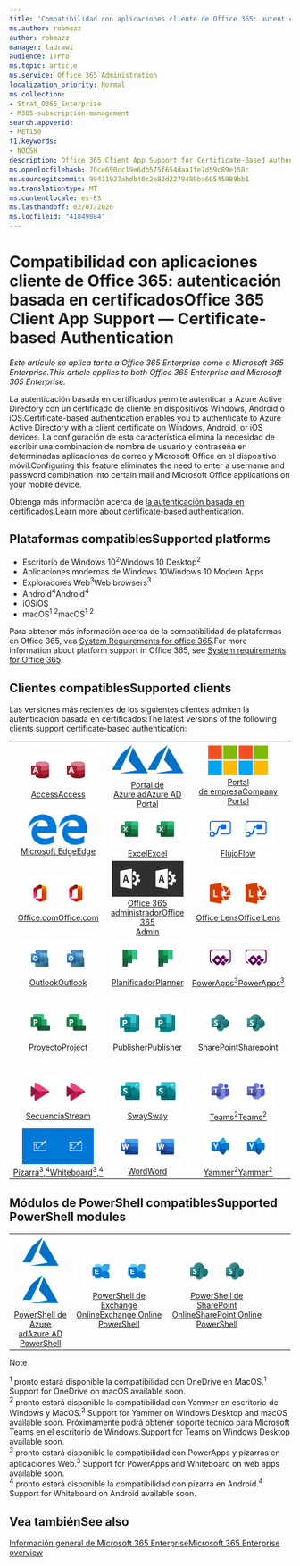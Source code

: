 ```yaml
---
title: 'Compatibilidad con aplicaciones cliente de Office 365: autenticación basada en certificados'
ms.author: robmazz
author: robmazz
manager: laurawi
audience: ITPro
ms.topic: article
ms.service: Office 365 Administration
localization_priority: Normal
ms.collection:
- Strat_O365_Enterprise
- M365-subscription-management
search.appverid:
- MET150
f1.keywords:
- NOCSH
description: Office 365 Client App Support for Certificate-Based Authentication.
ms.openlocfilehash: 70ce690cc19e6db575f654daa1fe7d59c89e158c
ms.sourcegitcommit: 99411927abdb40c2e82d2279489ba60545989bb1
ms.translationtype: MT
ms.contentlocale: es-ES
ms.lasthandoff: 02/07/2020
ms.locfileid: "41849084"
---
```

# <a name="office-365-client-app-support--certificate-based-authentication"></a><span data-ttu-id="e29a3-103">Compatibilidad con aplicaciones cliente de Office 365: autenticación basada en certificados</span><span class="sxs-lookup"><span data-stu-id="e29a3-103">Office 365 Client App Support — Certificate-based Authentication</span></span>

<span data-ttu-id="e29a3-104">*Este artículo se aplica tanto a Office 365 Enterprise como a Microsoft 365 Enterprise.*</span><span class="sxs-lookup"><span data-stu-id="e29a3-104">*This article applies to both Office 365 Enterprise and Microsoft 365 Enterprise.*</span></span>

<span data-ttu-id="e29a3-105">La autenticación basada en certificados permite autenticar a Azure Active Directory con un certificado de cliente en dispositivos Windows, Android o iOS.</span><span class="sxs-lookup"><span data-stu-id="e29a3-105">Certificate-based authentication enables you to authenticate to Azure Active Directory with a client certificate on Windows, Android, or iOS devices.</span></span> <span data-ttu-id="e29a3-106">La configuración de esta característica elimina la necesidad de escribir una combinación de nombre de usuario y contraseña en determinadas aplicaciones de correo y Microsoft Office en el dispositivo móvil.</span><span class="sxs-lookup"><span data-stu-id="e29a3-106">Configuring this feature eliminates the need to enter a username and password combination into certain mail and Microsoft Office applications on your mobile device.</span></span>

<span data-ttu-id="e29a3-107">Obtenga más información acerca de [la autenticación basada en certificados](https://docs.microsoft.com/azure/active-directory/authentication/active-directory-certificate-based-authentication-get-started).</span><span class="sxs-lookup"><span data-stu-id="e29a3-107">Learn more about [certificate-based authentication](https://docs.microsoft.com/azure/active-directory/authentication/active-directory-certificate-based-authentication-get-started).</span></span>

## <a name="supported-platforms"></a><span data-ttu-id="e29a3-108">Plataformas compatibles</span><span class="sxs-lookup"><span data-stu-id="e29a3-108">Supported platforms</span></span>

 - <span data-ttu-id="e29a3-109">Escritorio de Windows 10<sup>2</sup></span><span class="sxs-lookup"><span data-stu-id="e29a3-109">Windows 10 Desktop<sup>2</sup></span></span>
 - <span data-ttu-id="e29a3-110">Aplicaciones modernas de Windows 10</span><span class="sxs-lookup"><span data-stu-id="e29a3-110">Windows 10 Modern Apps</span></span>
 - <span data-ttu-id="e29a3-111">Exploradores Web<sup>3</sup></span><span class="sxs-lookup"><span data-stu-id="e29a3-111">Web browsers<sup>3</sup></span></span>
 - <span data-ttu-id="e29a3-112">Android<sup>4</sup></span><span class="sxs-lookup"><span data-stu-id="e29a3-112">Android<sup>4</sup></span></span>
 - <span data-ttu-id="e29a3-113">iOS</span><span class="sxs-lookup"><span data-stu-id="e29a3-113">iOS</span></span>
 - <span data-ttu-id="e29a3-114">macOS<sup>1</sup> <sup>2</sup></span><span class="sxs-lookup"><span data-stu-id="e29a3-114">macOS<sup>1</sup> <sup>2</sup></span></span>

<span data-ttu-id="e29a3-115">Para obtener más información acerca de la compatibilidad de plataformas en Office 365, vea [System Requirements for office 365](https://products.office.com/office-system-requirements).</span><span class="sxs-lookup"><span data-stu-id="e29a3-115">For more information about platform support in Office 365, see [System requirements for Office 365](https://products.office.com/office-system-requirements).</span></span>

## <a name="supported-clients"></a><span data-ttu-id="e29a3-116">Clientes compatibles</span><span class="sxs-lookup"><span data-stu-id="e29a3-116">Supported clients</span></span>

<span data-ttu-id="e29a3-117">Las versiones más recientes de los siguientes clientes admiten la autenticación basada en certificados:</span><span class="sxs-lookup"><span data-stu-id="e29a3-117">The latest versions of the following clients support certificate-based authentication:</span></span>

| | | | | | |
|:---:|:---:|:---:|:---:|:---:|:---:|
| <span data-ttu-id="e29a3-118">![Icono de Access](media/o365-access-64x64.png)</span><span class="sxs-lookup"><span data-stu-id="e29a3-118">![Access icon](media/o365-access-64x64.png)</span></span> <br> [<span data-ttu-id="e29a3-119">Access</span><span class="sxs-lookup"><span data-stu-id="e29a3-119">Access</span></span>](https://products.office.com/access) | <span data-ttu-id="e29a3-120">![Icono de Azure](media/o365-azure-64x64.png)</span><span class="sxs-lookup"><span data-stu-id="e29a3-120">![Azure icon](media/o365-azure-64x64.png)</span></span> <br> [<span data-ttu-id="e29a3-121">Portal de <br> Azure ad</span><span class="sxs-lookup"><span data-stu-id="e29a3-121">Azure AD <br> Portal </span></span>](https://azure.microsoft.com/features/azure-portal/) | <span data-ttu-id="e29a3-122">![Icono del portal de empresa](media/o365-microsoft-64x64.png)</span><span class="sxs-lookup"><span data-stu-id="e29a3-122">![Company portal icon](media/o365-microsoft-64x64.png)</span></span> <br> [<span data-ttu-id="e29a3-123">Portal <br> de empresa</span><span class="sxs-lookup"><span data-stu-id="e29a3-123">Company <br> Portal </span></span>](https://docs.microsoft.com/intune-user-help/sign-in-to-the-company-portal) | <span data-ttu-id="e29a3-124">![Icono de Delve](media/o365-delve-64x64.png)</span><span class="sxs-lookup"><span data-stu-id="e29a3-124">![Delve icon](media/o365-delve-64x64.png)</span></span> <br> [<span data-ttu-id="e29a3-125">Delve</span><span class="sxs-lookup"><span data-stu-id="e29a3-125">Delve</span></span>](https://products.office.com/business/intelligent-search) | <span data-ttu-id="e29a3-126">![Icono de Dynamics 365](media/o365-dynamics365-64x64.png)</span><span class="sxs-lookup"><span data-stu-id="e29a3-126">![Dynamics 365 icon](media/o365-dynamics365-64x64.png)</span></span> <br> [<span data-ttu-id="e29a3-127">Dynamics 365</span><span class="sxs-lookup"><span data-stu-id="e29a3-127">Dynamics 365</span></span>](https://dynamics.microsoft.com) 
| <span data-ttu-id="e29a3-128">![Icono de borde](media/o365-edge-64x64.png)</span><span class="sxs-lookup"><span data-stu-id="e29a3-128">![Edge icon](media/o365-edge-64x64.png)</span></span> <br> [<span data-ttu-id="e29a3-129">Microsoft Edge</span><span class="sxs-lookup"><span data-stu-id="e29a3-129">Edge</span></span>](https://www.microsoft.com/windows/microsoft-edge) | <span data-ttu-id="e29a3-130">![Icono de Excel](media/o365-excel-64x64.png)</span><span class="sxs-lookup"><span data-stu-id="e29a3-130">![Excel icon](media/o365-excel-64x64.png)</span></span> <br> [<span data-ttu-id="e29a3-131">Excel</span><span class="sxs-lookup"><span data-stu-id="e29a3-131">Excel</span></span>](https://products.office.com/excel) | <span data-ttu-id="e29a3-132">![Icono de flujo](media/o365-flow-64x64.png)</span><span class="sxs-lookup"><span data-stu-id="e29a3-132">![Flow icon](media/o365-flow-64x64.png)</span></span> <br> [<span data-ttu-id="e29a3-133">Flujo</span><span class="sxs-lookup"><span data-stu-id="e29a3-133">Flow</span></span>](https://flow.microsoft.com) | <span data-ttu-id="e29a3-134">![Icono de formularios](media/o365-forms-64x64.png)</span><span class="sxs-lookup"><span data-stu-id="e29a3-134">![Forms icon](media/o365-forms-64x64.png)</span></span> <br> [<span data-ttu-id="e29a3-135">Formularios</span><span class="sxs-lookup"><span data-stu-id="e29a3-135">Forms</span></span>](https://flow.microsoft.com/connectors/shared_microsoftforms/microsoft-forms/) | <span data-ttu-id="e29a3-136">![Icono de Kaizala](media/o365-kaizala-64x64.png)</span><span class="sxs-lookup"><span data-stu-id="e29a3-136">![Kaizala icon](media/o365-kaizala-64x64.png)</span></span> <br> [<span data-ttu-id="e29a3-137">Kaizala</span><span class="sxs-lookup"><span data-stu-id="e29a3-137">Kaizala</span></span>](https://products.office.com/en/business/microsoft-kaizala) 
| <span data-ttu-id="e29a3-138">![Icono de Office.com](media/o365-office-64x64.png)</span><span class="sxs-lookup"><span data-stu-id="e29a3-138">![Office.com icon](media/o365-office-64x64.png)</span></span> <br> [<span data-ttu-id="e29a3-139">Office.com</span><span class="sxs-lookup"><span data-stu-id="e29a3-139">Office.com</span></span>](https://www.office.com/) | <span data-ttu-id="e29a3-140">![Icono de Office 365 administrador](media/o365-o365admin-64x64.png)</span><span class="sxs-lookup"><span data-stu-id="e29a3-140">![Office 365 Admin icon](media/o365-o365admin-64x64.png)</span></span> <br> [<span data-ttu-id="e29a3-141">Office 365 <br> administrador</span><span class="sxs-lookup"><span data-stu-id="e29a3-141">Office 365 <br> Admin</span></span>](https://products.office.com/business/manage-office-365-admin-app) | <span data-ttu-id="e29a3-142">![Icono de lente](media/o365-lens-64x64.png)</span><span class="sxs-lookup"><span data-stu-id="e29a3-142">![Lens icon](media/o365-lens-64x64.png)</span></span> <br> [<span data-ttu-id="e29a3-143">Office Lens</span><span class="sxs-lookup"><span data-stu-id="e29a3-143">Office Lens</span></span>](https://www.microsoft.com/p/office-lens/9wzdncrfj3t8?activetab=pivot%3Aoverviewtab) | <span data-ttu-id="e29a3-144">![Icono de OneDrive para la empresa](media/o365-OneDrive-64x64.png)</span><span class="sxs-lookup"><span data-stu-id="e29a3-144">![OneDrive for Business icon](media/o365-OneDrive-64x64.png)</span></span> <br> [<span data-ttu-id="e29a3-145">OneDrive<sup>1</sup></span><span class="sxs-lookup"><span data-stu-id="e29a3-145">OneDrive<sup>1</sup></span></span>](https://products.office.com/onedrive-for-business/online-cloud-storage) |  <span data-ttu-id="e29a3-146">![Icono de OneNote](media/o365-OneNote-64x64.png)</span><span class="sxs-lookup"><span data-stu-id="e29a3-146">![OneNote icon](media/o365-OneNote-64x64.png)</span></span> <br> [<span data-ttu-id="e29a3-147">OneNote</span><span class="sxs-lookup"><span data-stu-id="e29a3-147">OneNote</span></span>](https://products.office.com/onenote) 
| <span data-ttu-id="e29a3-148">![Icono de Outlook](media/o365-outlook-64x64.png)</span><span class="sxs-lookup"><span data-stu-id="e29a3-148">![Outlook icon](media/o365-outlook-64x64.png)</span></span> <br> [<span data-ttu-id="e29a3-149">Outlook</span><span class="sxs-lookup"><span data-stu-id="e29a3-149">Outlook</span></span>](https://products.office.com/outlook) | <span data-ttu-id="e29a3-150">![Icono de Planificador](media/o365-planner-64x64.png)</span><span class="sxs-lookup"><span data-stu-id="e29a3-150">![Planner icon](media/o365-planner-64x64.png)</span></span> <br> [<span data-ttu-id="e29a3-151">Planificador</span><span class="sxs-lookup"><span data-stu-id="e29a3-151">Planner</span></span>](https://products.office.com/business/task-management-software) | <span data-ttu-id="e29a3-152">![Icono de PowerApps](media/o365-powerapps-64x64.png)</span><span class="sxs-lookup"><span data-stu-id="e29a3-152">![PowerApps icon](media/o365-powerapps-64x64.png)</span></span> <br> [<span data-ttu-id="e29a3-153">PowerApps<sup>3</sup></span><span class="sxs-lookup"><span data-stu-id="e29a3-153">PowerApps<sup>3</sup></span></span>](https://powerapps.microsoft.com) | <span data-ttu-id="e29a3-154">![Icono de PowerBI](media/o365-powerbi-64x64.png)</span><span class="sxs-lookup"><span data-stu-id="e29a3-154">![PowerBI icon](media/o365-powerbi-64x64.png)</span></span> <br> [<span data-ttu-id="e29a3-155">Power BI</span><span class="sxs-lookup"><span data-stu-id="e29a3-155">Power BI</span></span>](https://powerbi.microsoft.com)| <span data-ttu-id="e29a3-156">![Icono de PowerPoint](media/o365-powerpoint-64x64.png)</span><span class="sxs-lookup"><span data-stu-id="e29a3-156">![PowerPoint icon](media/o365-powerpoint-64x64.png)</span></span> <br> [<span data-ttu-id="e29a3-157">PowerPoint</span><span class="sxs-lookup"><span data-stu-id="e29a3-157">PowerPoint</span></span>](https://products.office.com/powerpoint) 
| <span data-ttu-id="e29a3-158">![Icono de proyecto](media/o365-project-64x64.png)</span><span class="sxs-lookup"><span data-stu-id="e29a3-158">![Project icon](media/o365-project-64x64.png)</span></span> <br> [<span data-ttu-id="e29a3-159">Proyecto</span><span class="sxs-lookup"><span data-stu-id="e29a3-159">Project</span></span>](https://products.office.com/project) | <span data-ttu-id="e29a3-160">![Icono de Publisher](media/o365-publisher-64x64.png)</span><span class="sxs-lookup"><span data-stu-id="e29a3-160">![Publisher icon](media/o365-publisher-64x64.png)</span></span> <br> [<span data-ttu-id="e29a3-161">Publisher</span><span class="sxs-lookup"><span data-stu-id="e29a3-161">Publisher</span></span>](https://products.office.com/publisher) | <span data-ttu-id="e29a3-162">![Icono de SharePoint](media/o365-sharepoint-64x64.png)</span><span class="sxs-lookup"><span data-stu-id="e29a3-162">![SharePoint icon](media/o365-sharepoint-64x64.png)</span></span> <br> [<span data-ttu-id="e29a3-163">SharePoint</span><span class="sxs-lookup"><span data-stu-id="e29a3-163">Sharepoint</span></span>](https://products.office.com/sharepoint) | <span data-ttu-id="e29a3-164">![Icono de Skype Empresarial](media/o365-skypeforbusiness-64x64.png)</span><span class="sxs-lookup"><span data-stu-id="e29a3-164">![Skype for Business icon](media/o365-skypeforbusiness-64x64.png)</span></span> <br> [<span data-ttu-id="e29a3-165">Skype <br> empresarial</span><span class="sxs-lookup"><span data-stu-id="e29a3-165">Skype for <br> Business</span></span>](https://www.skype.com/business/) | <span data-ttu-id="e29a3-166">![Icono de notas adhesivas](media/o365-stickynotes-64x64.png)</span><span class="sxs-lookup"><span data-stu-id="e29a3-166">![Sticky Notes icon](media/o365-stickynotes-64x64.png)</span></span> <br> [<span data-ttu-id="e29a3-167">Notas rápidas</span><span class="sxs-lookup"><span data-stu-id="e29a3-167">Sticky Notes</span></span>](https://www.microsoft.com/p/microsoft-sticky-notes/9nblggh4qghw) 
| <span data-ttu-id="e29a3-168">![Icono de secuencia](media/o365-stream-64x64.png)</span><span class="sxs-lookup"><span data-stu-id="e29a3-168">![Stream icon](media/o365-stream-64x64.png)</span></span> <br> [<span data-ttu-id="e29a3-169">Secuencia</span><span class="sxs-lookup"><span data-stu-id="e29a3-169">Stream</span></span>](https://stream.microsoft.com) | <span data-ttu-id="e29a3-170">![Icono de Sway](media/o365-sway-64x64.png)</span><span class="sxs-lookup"><span data-stu-id="e29a3-170">![Sway icon](media/o365-sway-64x64.png)</span></span> <br> [<span data-ttu-id="e29a3-171">Sway</span><span class="sxs-lookup"><span data-stu-id="e29a3-171">Sway</span></span>](https://sway.com) | <span data-ttu-id="e29a3-172">![Icono de Teams](media/o365-teams-64x64.png)</span><span class="sxs-lookup"><span data-stu-id="e29a3-172">![Teams icon](media/o365-teams-64x64.png)</span></span> <br> [<span data-ttu-id="e29a3-173">Teams<sup>2</sup></span><span class="sxs-lookup"><span data-stu-id="e29a3-173">Teams<sup>2</sup></span></span>](https://products.office.com/microsoft-teams/group-chat-software) | <span data-ttu-id="e29a3-174">![Icono de tareas pendientes](media/o365-todo-64x64.png)</span><span class="sxs-lookup"><span data-stu-id="e29a3-174">![To Do icon](media/o365-todo-64x64.png)</span></span> <br> [<span data-ttu-id="e29a3-175">Acciones que realizar</span><span class="sxs-lookup"><span data-stu-id="e29a3-175">To Do</span></span>](https://todo.microsoft.com) | <span data-ttu-id="e29a3-176">![Icono de Visio](media/o365-visio-64x64.png)</span><span class="sxs-lookup"><span data-stu-id="e29a3-176">![Visio icon](media/o365-visio-64x64.png)</span></span> <br> [<span data-ttu-id="e29a3-177">Visio</span><span class="sxs-lookup"><span data-stu-id="e29a3-177">Visio</span></span>](https://products.office.com/visio/flowchart-software) 
| <span data-ttu-id="e29a3-178">![Icono de pizarra](media/o365-whiteboard-64x64.png)</span><span class="sxs-lookup"><span data-stu-id="e29a3-178">![Whiteboard icon](media/o365-whiteboard-64x64.png)</span></span> <br> [<span data-ttu-id="e29a3-179">Pizarra<sup>3</sup>,<sup>4</sup></span><span class="sxs-lookup"><span data-stu-id="e29a3-179">Whiteboard<sup>3</sup>,<sup>4</sup></span></span>](https://whiteboard.microsoft.com/) | <span data-ttu-id="e29a3-180">![Icono de Word](media/o365-word-64x64.png)</span><span class="sxs-lookup"><span data-stu-id="e29a3-180">![Word icon](media/o365-word-64x64.png)</span></span> <br> [<span data-ttu-id="e29a3-181">Word</span><span class="sxs-lookup"><span data-stu-id="e29a3-181">Word</span></span>](https://products.office.com/word) | <span data-ttu-id="e29a3-182">![Icono de Yammer](media/o365-yammer-64x64.png)</span><span class="sxs-lookup"><span data-stu-id="e29a3-182">![Yammer icon](media/o365-yammer-64x64.png)</span></span> <br> [<span data-ttu-id="e29a3-183">Yammer<sup>2</sup></span><span class="sxs-lookup"><span data-stu-id="e29a3-183">Yammer<sup>2</sup></span></span>](https://products.office.com/yammer/yammer-overview) |

## <a name="supported-powershell-modules"></a><span data-ttu-id="e29a3-184">Módulos de PowerShell compatibles</span><span class="sxs-lookup"><span data-stu-id="e29a3-184">Supported PowerShell modules</span></span>

| | | | | | |
|:---:|:---:|:---:|:---:|:---:|:---:|
| <span data-ttu-id="e29a3-185">![Icono de Azure](media/o365-azure-64x64.png)</span><span class="sxs-lookup"><span data-stu-id="e29a3-185">![Azure icon](media/o365-azure-64x64.png)</span></span> <br> [<span data-ttu-id="e29a3-186">PowerShell de <br> Azure ad</span><span class="sxs-lookup"><span data-stu-id="e29a3-186">Azure AD <br> PowerShell</span></span>](https://docs.microsoft.com/powershell/azure/active-directory/overview?view=azureadps-2.0) | <span data-ttu-id="e29a3-187">![Icono de Exchange](media/o365-exchange-64x64.png)</span><span class="sxs-lookup"><span data-stu-id="e29a3-187">![Exchange icon](media/o365-exchange-64x64.png)</span></span> <br> [<span data-ttu-id="e29a3-188">PowerShell de <br> Exchange Online</span><span class="sxs-lookup"><span data-stu-id="e29a3-188">Exchange Online <br> PowerShell</span></span>](https://docs.microsoft.com/powershell/exchange/exchange-online/exchange-online-powershell?view=exchange-ps) | <span data-ttu-id="e29a3-189">![Icono de SharePoint](media/o365-sharepoint-64x64.png)</span><span class="sxs-lookup"><span data-stu-id="e29a3-189">![SharePoint icon](media/o365-sharepoint-64x64.png)</span></span> <br> [<span data-ttu-id="e29a3-190">PowerShell de <br> SharePoint Online</span><span class="sxs-lookup"><span data-stu-id="e29a3-190">SharePoint Online <br> PowerShell</span></span>](https://docs.microsoft.com/powershell/sharepoint/sharepoint-online/connect-sharepoint-online)

> [!NOTE]
> <span data-ttu-id="e29a3-191"><sup>1</sup> pronto estará disponible la compatibilidad con OneDrive en MacOS.</span><span class="sxs-lookup"><span data-stu-id="e29a3-191"><sup>1</sup> Support for OneDrive on macOS available soon.</span></span> <br>
> <span data-ttu-id="e29a3-192"><sup>2</sup> pronto estará disponible la compatibilidad con Yammer en escritorio de Windows y MacOS.</span><span class="sxs-lookup"><span data-stu-id="e29a3-192"><sup>2</sup> Support for Yammer on Windows Desktop and macOS available soon.</span></span> <span data-ttu-id="e29a3-193">Próximamente podrá obtener soporte técnico para Microsoft Teams en el escritorio de Windows.</span><span class="sxs-lookup"><span data-stu-id="e29a3-193">Support for Teams on Windows Desktop available soon.</span></span><br>
> <span data-ttu-id="e29a3-194"><sup>3</sup> pronto estará disponible la compatibilidad con PowerApps y pizarras en aplicaciones Web.</span><span class="sxs-lookup"><span data-stu-id="e29a3-194"><sup>3</sup> Support for PowerApps and Whiteboard on web apps available soon.</span></span> <br>
> <span data-ttu-id="e29a3-195"><sup>4</sup> pronto estará disponible la compatibilidad con pizarra en Android.</span><span class="sxs-lookup"><span data-stu-id="e29a3-195"><sup>4</sup> Support for Whiteboard on Android available soon.</span></span>

## <a name="see-also"></a><span data-ttu-id="e29a3-196">Vea también</span><span class="sxs-lookup"><span data-stu-id="e29a3-196">See also</span></span>

[<span data-ttu-id="e29a3-197">Información general de Microsoft 365 Enterprise</span><span class="sxs-lookup"><span data-stu-id="e29a3-197">Microsoft 365 Enterprise overview</span></span>](https://docs.microsoft.com/microsoft-365/enterprise/microsoft-365-overview)
